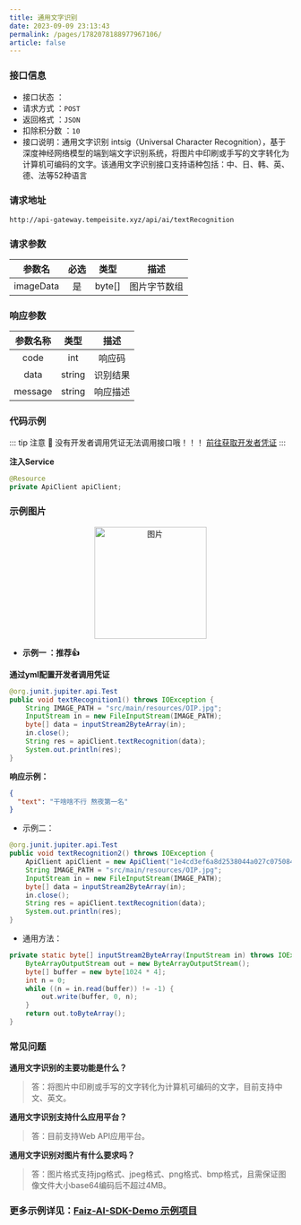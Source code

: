 ```yaml
---
title: 通用文字识别
date: 2023-09-09 23:13:43
permalink: /pages/1782078188977967106/
article: false
---
```


### 接口信息

- 接口状态 ： <Badge text="正常"/>
- 请求方式 ：`POST`
- 返回格式 ：`JSON`
- 扣除积分数 ：`10`
- 接口说明：通用文字识别 intsig（Universal Character Recognition），基于深度神经网络模型的端到端文字识别系统，将图片中印刷或手写的文字转化为计算机可编码的文字。该通用文字识别接口支持语种包括：中、日、韩、英、德、法等52种语言

### 请求地址

```shell
http://api-gateway.tempeisite.xyz/api/ai/textRecognition
```

### 请求参数

| 参数名  | 必选 | 类型 |   描述   |
|:----:|:---:|:--:|:---:|
|   imageData   |  是  |  byte[]  | 图片字节数组 |

### 响应参数

|  参数名称   |  类型  |  描述  |
|:-------:| :----: |:----:|
|  code   |  int   | 响应码  |
|  data   | string | 识别结果 |
| message | string | 响应描述 |

### 代码示例

::: tip 注意 🔔️ 没有开发者调用凭证无法调用接口哦！！！ [前往获取开发者凭证](http://api.tempeisite.xyz/)
:::

**注入Service**

```java
@Resource
private ApiClient apiClient;
```

### 示例图片

<div style="text-align: center;">
  <img src="/img/gif/OIP.jpg" alt="图片" style="display: inline-block;" width="200">
</div>

- **示例一 ：推荐👍**

**通过yml配置开发者调用凭证**

```java
@org.junit.jupiter.api.Test
public void textRecognition1() throws IOException {
    String IMAGE_PATH = "src/main/resources/OIP.jpg";
    InputStream in = new FileInputStream(IMAGE_PATH);
    byte[] data = inputStream2ByteArray(in);
    in.close();
    String res = apiClient.textRecognition(data);
    System.out.println(res);
}
```

**响应示例：**

```json
{
  "text": "干啥啥不行 熬夜第一名"
}
```

- 示例二：

```Java
@org.junit.jupiter.api.Test
public void textRecognition2() throws IOException {
    ApiClient apiClient = new ApiClient("1e4cd3ef6a8d2538044a027c07508488", "af5a11324adf26ae19d79a88b8e6cd08");
    String IMAGE_PATH = "src/main/resources/OIP.jpg";
    InputStream in = new FileInputStream(IMAGE_PATH);
    byte[] data = inputStream2ByteArray(in);
    in.close();
    String res = apiClient.textRecognition(data);
    System.out.println(res);
}
```

- 通用方法：
```Java
private static byte[] inputStream2ByteArray(InputStream in) throws IOException {
    ByteArrayOutputStream out = new ByteArrayOutputStream();
    byte[] buffer = new byte[1024 * 4];
    int n = 0;
    while ((n = in.read(buffer)) != -1) {
        out.write(buffer, 0, n);
    }
    return out.toByteArray();
}
```

### 常见问题

**通用文字识别的主要功能是什么？**
> 答：将图片中印刷或手写的文字转化为计算机可编码的文字，目前支持中文、英文。

**通用文字识别支持什么应用平台？**
> 答：目前支持Web API应用平台。

**通用文字识别对图片有什么要求吗？**
> 答：图片格式支持jpg格式、jpeg格式、png格式、bmp格式，且需保证图像文件大小base64编码后不超过4MB。

### **更多示例详见：[Faiz-AI-SDK-Demo 示例项目](https://github.com/Tenpeisite/faiz-api-demo)**


